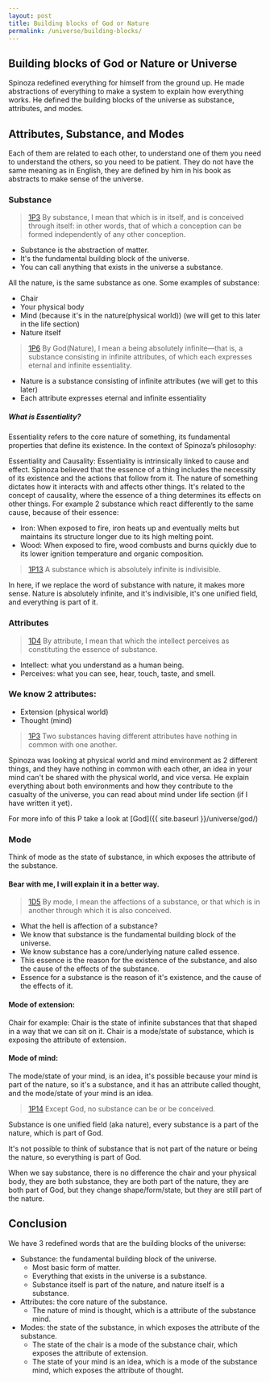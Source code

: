 ```yaml
---
layout: post
title: Building blocks of God or Nature
permalink: /universe/building-blocks/
---
```


## Building blocks of God or Nature or Universe

Spinoza redefined everything for himself from the ground up.
He made abstractions of everything to make a system to explain how everything works.
He defined the building blocks of the universe as substance, attributes, and modes.

## Attributes, Substance, and Modes

Each of them are related to each other, to understand one of them you need to understand the others, so you need to be patient.
They do not have the same meaning as in English, they are defined by him in his book as abstracts to make sense of the universe.

### Substance

> [1P3](https://ethica.bc.edu/#/element/1P5) By substance, I mean that which is in itself, and is conceived through itself: in other words, that of which a conception can be formed independently of any other conception.

- Substance is the abstraction of matter.
- It's the fundamental building block of the universe.
- You can call anything that exists in the universe a substance.

All the nature, is the same substance as one.
Some examples of substance:

- Chair
- Your physical body
- Mind (because it's in the nature(physical world)) (we will get to this later in the life section)
- Nature itself

> [1P6](https://ethica.bc.edu/#/element/1P7) By God(Nature), I mean a being absolutely infinite—that is, a substance consisting in infinite attributes, of which each expresses eternal and infinite essentiality.

- Nature is a substance consisting of infinite attributes (we will get to this later)
- Each attribute expresses eternal and infinite essentiality

##### What is Essentiality?

Essentiality refers to the core nature of something, its fundamental properties that define its existence. In the context of Spinoza’s philosophy:

Essentiality and Causality: Essentiality is intrinsically linked to cause and effect. Spinoza believed that the essence of a thing includes the necessity of its existence and the actions that follow from it. The nature of something dictates how it interacts with and affects other things. It's related to the concept of causality, where the essence of a thing determines its effects on other things.
For example 2 substance which react differently to the same cause, because of their essence:

- Iron: When exposed to fire, iron heats up and eventually melts but maintains its structure longer due to its high melting point.
- Wood: When exposed to fire, wood combusts and burns quickly due to its lower ignition temperature and organic composition.

> [1P13](https://ethica.bc.edu/#/element/1P13) A substance which is absolutely infinite is indivisible.

In here, if we replace the word of substance with nature, it makes more sense.
Nature is absolutely infinite, and it's indivisible, it's one unified field, and everything is part of it.

### Attributes

> [1D4](https://ethica.bc.edu/#/element/1P4) By attribute, I mean that which the intellect perceives as constituting the essence of substance.

- Intellect: what you understand as a human being.
- Perceives: what you can see, hear, touch, taste, and smell.

### We know 2 attributes:

- Extension (physical world)
- Thought (mind)

> [1P3](https://ethica.bc.edu/#/element/1P3) Two substances having different attributes have nothing in common with one another.

Spinoza was looking at physical world and mind environment as 2 different things, and they have nothing in common with each other, an idea in your mind can't be shared with the physical world, and vice versa.
He explain everything about both environments and how they contribute to the casualty of the universe, you can read about mind under life section (if I have written it yet).

For more info of this P take a look at [God]({{ site.baseurl }}/universe/god/)

### Mode

Think of mode as the state of substance, in which exposes the attribute of the substance.

#### Bear with me, I will explain it in a better way.

> [1D5](https://ethica.bc.edu/#/element/1P5) By mode, I mean the affections of a substance, or that which is in another through which it is also conceived.

- What the hell is affection of a substance?
- We know that substance is the fundamental building block of the universe.
- We know substance has a core/underlying nature called essence.
- This essence is the reason for the existence of the substance, and also the cause of the effects of the substance.
- Essence for a substance is the reason of it's existence, and the cause of the effects of it.

#### Mode of extension:

Chair for example:
Chair is the state of infinite substances that that shaped in a way that we can sit on it.
Chair is a mode/state of substance, which is exposing the attribute of extension.

#### Mode of mind:

The mode/state of your mind, is an idea, it's possible because your mind is part of the nature, so it's a substance, and it has an attribute called thought, and the mode/state of your mind is an idea.

> [1P14](https://ethica.bc.edu/#/element/1P14) Except God, no substance can be or be conceived.

Substance is one unified field (aka nature), every substance is a part of the nature, which is part of God.

It's not possible to think of substance that is not part of the nature or being the nature, so everything is part of God.

When we say substance, there is no difference the chair and your physical body, they are both substance, they are both part of the nature, they are both part of God, but they change shape/form/state, but they are still part of the nature.

## Conclusion

We have 3 redefined words that are the building blocks of the universe:

- Substance: the fundamental building block of the universe.
     - Most basic form of matter.
     - Everything that exists in the universe is a substance.
     - Substance itself is part of the nature, and nature itself is a substance.
- Attributes: the core nature of the substance.
     - The nature of mind is thought, which is a attribute of the substance mind.
- Modes: the state of the substance, in which exposes the attribute of the substance.
     - The state of the chair is a mode of the substance chair, which exposes the attribute of extension.
     - The state of your mind is an idea, which is a mode of the substance mind, which exposes the attribute of thought.
